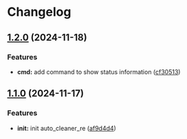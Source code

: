 # Changelog

## [1.2.0](https://github.com/Moraxyc/MCDRPlugins/compare/auto_cleaner_re-v1.1.0...auto_cleaner_re-v1.2.0) (2024-11-18)


### Features

* **cmd:** add command to show status information ([cf30513](https://github.com/Moraxyc/MCDRPlugins/commit/cf30513fbde01b330ff8d126a7829451ea62a814))

## [1.1.0](https://github.com/Moraxyc/MCDRPlugins/compare/auto_cleaner_re-v1.0.0...auto_cleaner_re-v1.1.0) (2024-11-17)


### Features

* **init:** init auto_cleaner_re ([af9d4d4](https://github.com/Moraxyc/MCDRPlugins/commit/af9d4d49e34539f1daeddaef15825e4f547e9705))
